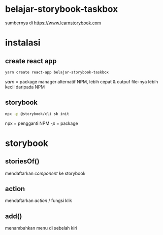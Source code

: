 # belajar-storybook-taskbox

sumbernya di https://www.learnstorybook.com

# instalasi

## create react app

```bash
yarn create react-app belajar-storybook-taskbox
```

_yarn_ = package manager alternatif NPM, lebih cepat & outpuf file-nya lebih kecil daripada NPM

## storybook

```bash
npx -p @storybook/cli sb init
```

npx = pengganti NPM
_-p_ = package

# storybook

## storiesOf()

mendaftarkan _component_ ke storybook

## action

mendaftarkan _action_ / fungsi klik

## add()

menambahkan menu di sebelah kiri
